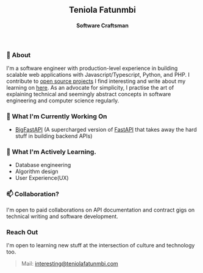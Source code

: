   
<h2 align="center">Teniola Fatunmbi</h2>

<h4 align="center">
Software Craftsman
</h4>

<br />

### 💬 About
I'm a software engineer with production-level experience in building scalable web applications with Javascript/Typescript, Python, and PHP. I contribute to [open source projects](#open-source-projects-i'm-actively-contributing-to) I find interesting and write about my learning on <a href="https://hashnode.com/@devteni">here</a>. As an advocate for simplicity, I practise the art of explaining technical and seemingly abstract concepts in software engineering and computer science regularly.


### :construction: What I'm Currently Working On
- [BigFastAPI](https://github.com/bigfastcode/bigfastapi) (A supercharged version of [FastAPI](fastapi.tiangolo.com) that takes away the hard stuff in building backend APIs)

### :book: What I'm Actively Learning.
- Database engineering
- Algorithm design
- User Experience(UX)

###  📫 Collaboration? 
I'm open to paid collaborations on API documentation and contract gigs on technical writing and software development.

### Reach Out
I'm open to learning new stuff at the intersection of culture and technology too.
> Mail: interesting@teniolafatunmbi.com


<!---
devteni/devteni is a ✨ special ✨ repository because its `README.md` (this file) appears on your GitHub profile.
You can click the Preview link to take a look at your changes.
--->
